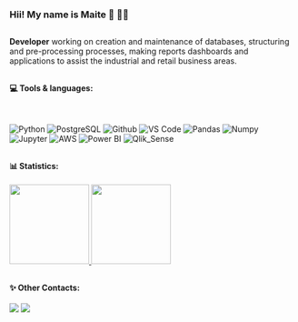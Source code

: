 ### Hii! My name is Maite 👋  👩‍💻

##
  
**Developer** working on creation and maintenance of databases, structuring and pre-processing processes, making reports dashboards and applications to assist the industrial and retail business areas.

##

 #### 💻  Tools & languages:
 
 <br>

 ![Python](https://img.shields.io/badge/-Python-blueviolet?style=plastic&logo=Python)
 ![PostgreSQL](https://img.shields.io/badge/-PostgreSQL-blueviolet?style=plastic&logo=PostgreSQL)
 ![Github](https://img.shields.io/badge/-Github-blueviolet?style=plastic&logo=Github)
 ![VS Code](https://img.shields.io/badge/-VS%20Code-blueviolet?style=plastic&logo=visual-studio-code)
 ![Pandas](https://img.shields.io/badge/-Pandas-blueviolet?style=plastic&logo=Pandas)
 ![Numpy](https://img.shields.io/badge/-Numpy-blueviolet?style=plastic&logo=Numpy)
 ![Jupyter](https://img.shields.io/badge/-Jupyter-blueviolet?style=plastic&logo=Jupyter)
 ![AWS](https://img.shields.io/badge/-AWS-blueviolet?style=plastic&logo=Amazon-AWS)
 ![Power BI](https://img.shields.io/badge/-Power%20BI-blueviolet?style=plastic&logo=Power-BI)
 ![Qlik_Sense](https://img.shields.io/badge/QlikSense-blueviolet?style=plastic&logo=Qlik-Sense)
 
##

#### 📊  Statistics:

<a href="https://github.com/maitevitoria">
  <img height="140em" src="https://github-readme-stats.vercel.app/api?username=maitevitoria&show_icons=true&theme=material-palenight&include_commits=true"/>
</a>

<a href="https://github.com/maitevitoria">
  <img height="140em" src="https://github-readme-stats.vercel.app/api/top-langs/?username=maitevitoria&layout=compact&langs_count=8&theme=material-palenight"/>
</a>



##


<div> 

 #### ✨ Other Contacts:

<a href="https://www.linkedin.com/in/maitevalves/" target="_blank"><img src="https://img.shields.io/badge/-LinkedIn-%230077B5?style=for-the-badge&logo=linkedin&logoColor=white" target="_blank"></a> 
 <a href="https://www.instagram.com/maitevitoria/" target="_blank"><img src="https://img.shields.io/badge/-Instagram-%23E4405F?style=for-the-badge&logo=instagram&logoColor=white" target="_blank"></a>
<br>

</div>


